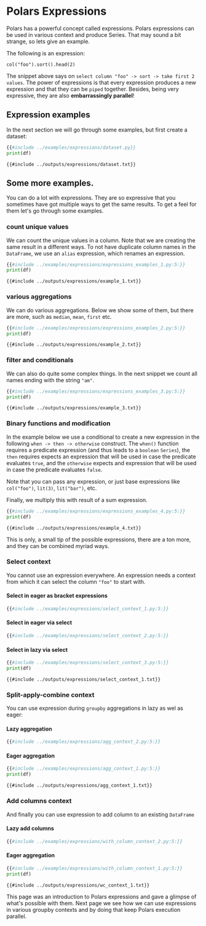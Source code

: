 # Polars Expressions

Polars has a powerful concept called expressions. Polars expressions can be used in
various context and produce Series. That may sound a bit strange, so lets give an
example.

The following is an expression:

`col("foo").sort().head(2)`

The snippet above says on `select column "foo" -> sort -> take first 2 values`. The
power of expressions is that every expression produces a new expression and that they
can be `piped` together. Besides, being very expressive, they are also **embarrassingly
parallel**!

## Expression examples

In the next section we will go through some examples, but first create a dataset:

```python
{{#include ../examples/expressions/dataset.py}}
print(df)
```

```text
{{#include ../outputs/expressions/dataset.txt}}
```

## Some more examples.

You can do a lot with expressions. They are so expressive that you sometimes have got
multiple ways to get the same results. To get a feel for them let's go through some
examples.

### count unique values

We can count the unique values in a column. Note that we are creating the same result in
a different ways. To not have duplicate column names in the `DataFrame`, we use an
`alias` expression, which renames an expression.

```python
{{#include ../examples/expressions/expressions_examples_1.py:5:}}
print(df)
```

```text
{{#include ../outputs/expressions/example_1.txt}}
```

### various aggregations

We can do various aggregations. Below we show some of them, but there are more, such as
`median`, `mean`, `first` etc.

```python
{{#include ../examples/expressions/expressions_examples_2.py:5:}}
print(df)
```

```text
{{#include ../outputs/expressions/example_2.txt}}
```

### filter and conditionals

We can also do quite some complex things. In the next snippet we count all names ending
with the string `"am"`.

```python
{{#include ../examples/expressions/expressions_examples_3.py:5:}}
print(df)
```

```text
{{#include ../outputs/expressions/example_3.txt}}
```

### Binary functions and modification

In the example below we use a conditional to create a new expression in the following
`when -> then -> otherwise` construct. The `when()` function requires a predicate
expression (and thus leads to a `boolean` `Series`), the `then` requires expects an
expression that will be used in case the predicate evaluates `true`, and the `otherwise`
expects and expression that will be used in case the predicate evaluates `false`.

Note that you can pass any expression, or just base expressions like `col("foo")`,
`lit(3)`, `lit("bar")`, etc.

Finally, we multiply this with result of a sum expression.

```python
{{#include ../examples/expressions/expressions_examples_4.py:5:}}
print(df)
```

```text
{{#include ../outputs/expressions/example_4.txt}}
```

This is only, a small tip of the possible expressions, there are a ton more, and they
can be combined myriad ways.

### Select context

You cannot use an expression everywhere. An expression needs a context from which it can
select the column `"foo"` to start with.

#### Select in eager as bracket expressions

```python
{{#include ../examples/expressions/select_context_1.py:5:}}
```

#### Select in eager via select

```python
{{#include ../examples/expressions/select_context_2.py:5:}}
```

#### Select in lazy via select

```python
{{#include ../examples/expressions/select_context_3.py:5:}}
print(df)
```

```text
{{#include ../outputs/expressions/select_context_1.txt}}
```

### Split-apply-combine context

You can use expression during `groupby` aggregations in lazy as wel as eager:

#### Lazy aggregation

```python
{{#include ../examples/expressions/agg_context_2.py:5:}}
```

#### Eager aggregation

```python
{{#include ../examples/expressions/agg_context_1.py:5:}}
print(df)
```

```text
{{#include ../outputs/expressions/agg_context_1.txt}}
```

### Add columns context

And finally you can use expression to add column to an existing `DataFrame`

#### Lazy add columns

```python
{{#include ../examples/expressions/with_column_context_2.py:5:}}
```

#### Eager aggregation

```python
{{#include ../examples/expressions/with_column_context_1.py:5:}}
print(df)
```

```text
{{#include ../outputs/expressions/wc_context_1.txt}}
```

This page was an introduction to Polars expressions and gave a glimpse of what's
possible with them. Next page we see how we can use expressions in various groupby
contexts and by doing that keep Polars execution parallel.
